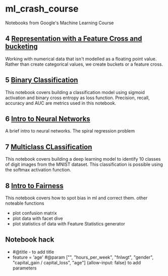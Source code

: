 # ml_crash_course
Notebooks from Google's Machine Learning Course

## 4 [Representation with a Feature Cross and bucketing](Representation_with_a_Feature_Cross_and_bucketing.ipynb)
Working with numerical data that isn't modelled as a floating point value. Rather than create categorical values, we create buckets or a feature cross.

## 5 [Binary Classification](5_Binary_Classification.ipynb)
This notebook covers building a classification model using sigmoid activation and binary cross entropy as loss function. Precision, recall, accuracy and AUC are metrics used in this notebook. 

## 6 [Intro to Neural Networks](6_Intro_to_Neural_Nets.ipynb)
A brief intro to neural networks. The spiral regression problem

## 7 [Multiclass CLassification](7_Multi_class_classification_with_MNIST.ipynb)
This notebook covers building a deep learning model to identify 10 classes of digit images from the MNIST dataset. This classification is possible using the softmax activation function.

## 8 [Intro to Fairness](8_intro_to_fairness.ipynb)
This notebook covers how to spot bias in ml and correct them. 
other noteable functions
- plot confusion matrix
- plot data with facet dive
- plot statistics of data with Feature Statistics generator
  
## Notebook hack
- #@title - to add title
- feature = 'age' #@param ["", "hours_per_week", "fnlwgt", "gender", "capital_gain / capital_loss", "age"] {allow-input: false} to add parameters
